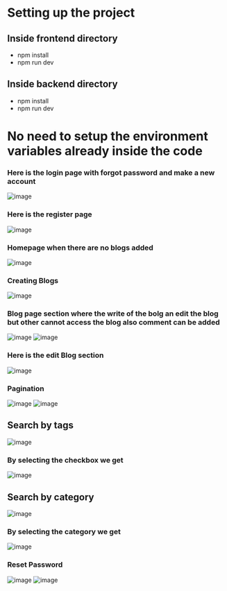 # Setting up the project
## Inside frontend directory
- npm install
- npm run dev
## Inside backend directory
- npm install
- npm run dev

# No need to setup the environment variables already inside the code

### Here is the login page with forgot password and make a new account
![image](https://github.com/Kaustuv-Karki/Blog-App/assets/64625795/80d06cc7-a2aa-4a76-abd5-043f766628ee)

### Here is the register page
![image](https://github.com/Kaustuv-Karki/Blog-App/assets/64625795/c000b541-c388-4034-ba70-d060bfc484f2)

### Homepage when there are no blogs added 
![image](https://github.com/Kaustuv-Karki/Blog-App/assets/64625795/f937ad6f-15b9-4363-a312-ea9ba5a415b5)

### Creating Blogs
![image](https://github.com/Kaustuv-Karki/Blog-App/assets/64625795/99b20082-d9f4-4842-b4eb-d8f40a2ab662)

### Blog page section where the write of the bolg an edit the blog but other cannot access the blog also comment can be added
![image](https://github.com/Kaustuv-Karki/Blog-App/assets/64625795/a8c05971-0c60-46a9-9ca2-be7e11c0d97a)
![image](https://github.com/Kaustuv-Karki/Blog-App/assets/64625795/0cde9210-0496-4b3a-b59e-339c3a7c8c22)

### Here is the edit Blog section
![image](https://github.com/Kaustuv-Karki/Blog-App/assets/64625795/adc879ea-eada-4001-a7c2-385fb40a9935)

### Pagination
![image](https://github.com/Kaustuv-Karki/Blog-App/assets/64625795/f8c65439-db7e-4e84-b96d-546134d5caea)
![image](https://github.com/Kaustuv-Karki/Blog-App/assets/64625795/85f529dd-a90a-458b-b921-f0d08f43c712)

## Search by tags
![image](https://github.com/Kaustuv-Karki/Blog-App/assets/64625795/775b9bc9-aec3-4ff6-a246-e0ade57a6bcd)
### By selecting the checkbox we get 
![image](https://github.com/Kaustuv-Karki/Blog-App/assets/64625795/00c65c1f-06d1-4e4d-ba0e-fa7a8de79730)

## Search by category
![image](https://github.com/Kaustuv-Karki/Blog-App/assets/64625795/b71aa9f0-9678-4d44-8b12-8f6b06795fe7)
### By selecting the category we get
![image](https://github.com/Kaustuv-Karki/Blog-App/assets/64625795/ed7a2fcb-7055-43c0-a307-216a8c812c70)

### Reset Password
![image](https://github.com/Kaustuv-Karki/Blog-App/assets/64625795/81ff54e1-28ff-4d12-99c3-0539336467ac)
![image](https://github.com/Kaustuv-Karki/Blog-App/assets/64625795/4e1f183a-d18b-4907-8dfd-810584f2f1a6)












